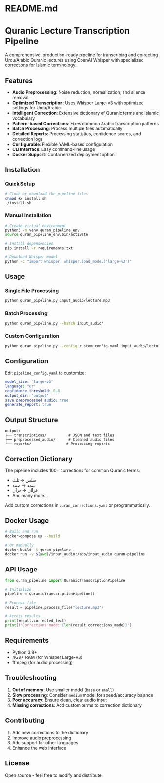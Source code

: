 # README.md
# Quranic Lecture Transcription Pipeline

A comprehensive, production-ready pipeline for transcribing and correcting Urdu/Arabic Quranic lectures using OpenAI Whisper with specialized corrections for Islamic terminology.

## Features

- **Audio Preprocessing**: Noise reduction, normalization, and silence removal
- **Optimized Transcription**: Uses Whisper Large-v3 with optimized settings for Urdu/Arabic
- **Intelligent Correction**: Extensive dictionary of Quranic terms and Islamic vocabulary
- **Pattern-based Corrections**: Fixes common Arabic transcription patterns
- **Batch Processing**: Process multiple files automatically
- **Detailed Reports**: Processing statistics, confidence scores, and correction logs
- **Configurable**: Flexible YAML-based configuration
- **CLI Interface**: Easy command-line usage
- **Docker Support**: Containerized deployment option

## Installation

### Quick Setup
```bash
# Clone or download the pipeline files
chmod +x install.sh
./install.sh
```

### Manual Installation
```bash
# Create virtual environment
python3 -m venv quran_pipeline_env
source quran_pipeline_env/bin/activate

# Install dependencies
pip install -r requirements.txt

# Download Whisper model
python -c "import whisper; whisper.load_model('large-v3')"
```

## Usage

### Single File Processing
```bash
python quran_pipeline.py input_audio/lecture.mp3
```

### Batch Processing
```bash
python quran_pipeline.py --batch input_audio/
```

### Custom Configuration
```bash
python quran_pipeline.py --config custom_config.yaml input_audio/lecture.mp3
```

## Configuration

Edit `pipeline_config.yaml` to customize:

```yaml
model_size: "large-v3"
language: "ur"
confidence_threshold: 0.8
output_dir: "output"
save_preprocessed_audio: true
generate_report: true
```

## Output Structure

```
output/
├── transcriptions/          # JSON and text files
├── preprocessed_audio/      # Cleaned audio files
└── reports/                # Processing reports
```

## Correction Dictionary

The pipeline includes 100+ corrections for common Quranic terms:
- سلس → ثلث
- سمد → صمد  
- قرآان → قرآن
- And many more...

Add custom corrections in `quran_corrections.yaml` or programmatically.

## Docker Usage

```bash
# Build and run
docker-compose up --build

# Or manually
docker build -t quran-pipeline .
docker run -v $(pwd)/input_audio:/app/input_audio quran-pipeline
```

## API Usage

```python
from quran_pipeline import QuranicTranscriptionPipeline

# Initialize
pipeline = QuranicTranscriptionPipeline()

# Process file
result = pipeline.process_file("lecture.mp3")

# Access results
print(result.corrected_text)
print(f"Corrections made: {len(result.corrections_made)}")
```

## Requirements

- Python 3.8+
- 4GB+ RAM (for Whisper Large-v3)
- ffmpeg (for audio processing)

## Troubleshooting

1. **Out of memory**: Use smaller model (`base` or `small`)
2. **Slow processing**: Consider `medium` model for speed/accuracy balance
3. **Poor accuracy**: Ensure clean, clear audio input
4. **Missing corrections**: Add custom terms to correction dictionary

## Contributing

1. Add new corrections to the dictionary
2. Improve audio preprocessing
3. Add support for other languages
4. Enhance the web interface

## License

Open source - feel free to modify and distribute.
